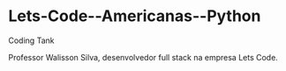 # Lets-Code--Americanas--Python
 Coding Tank

Professor Walisson Silva, 
    desenvolvedor full stack na empresa Lets Code.